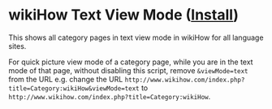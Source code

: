 # wikiHow Text View Mode ([Install](https://github.com/paKanhu/wikiHow-userscripts/raw/master/Text%20View%20Mode/wikiHow%20Text%20View%20Mode.user.js))

This shows all category pages in text view mode in wikiHow for all language
sites.

For quick picture view mode of a category page, while you are in the text mode
of that page, without disabling this script, remove `&viewMode=text` from the
URL e.g. change the URL
`http://www.wikihow.com/index.php?title=Category:wikiHow&viewMode=text` to
`http://www.wikihow.com/index.php?title=Category:wikiHow`.
